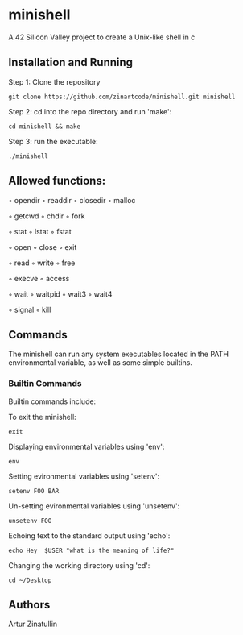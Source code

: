 # minishell

A 42 Silicon Valley project to create a Unix-like shell in c


## Installation and Running

Step 1: Clone the repository

```
git clone https://github.com/zinartcode/minishell.git minishell
```

Step 2: cd into the repo directory and run 'make':

```
cd minishell && make
```

Step 3: run the executable:

```
./minishell
```
## Allowed functions:

◦ opendir ◦ readdir ◦ closedir ◦ malloc

◦ getcwd ◦ chdir ◦ fork

◦ stat ◦ lstat ◦ fstat

◦ open ◦ close ◦ exit

◦ read ◦ write ◦ free

◦ execve ◦ access 

◦ wait ◦ waitpid ◦ wait3 ◦ wait4

◦ signal ◦ kill
## Commands

The minishell can run any system executables located in the PATH environmental variable, as well as some simple builtins.

### Builtin Commands

Builtin commands include:

To exit the minishell:
```
exit
```

Displaying environmental variables using 'env':
```
env
```

Setting evironmental variables using 'setenv':
```
setenv FOO BAR
```

Un-setting evironmental variables using 'unsetenv':
```
unsetenv FOO
```

Echoing text to the standard output using 'echo':
```
echo Hey  $USER "what is the meaning of life?"
```

Changing the working directory using 'cd':
```
cd ~/Desktop
```


## Authors

Artur Zinatullin

